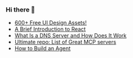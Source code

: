 ### Hi there 👋

<!-- daily.dev BOOKMARKS:START -->
- [600+ Free UI Design Assets!](https://app.daily.dev/posts/0y2i3dm1A?utm_source=rss&utm_medium=bookmarks&utm_campaign=PnGboN99PhXCxFrWGGg2C)
- [A Brief Introduction to React](https://app.daily.dev/posts/WyKADwNC6?utm_source=rss&utm_medium=bookmarks&utm_campaign=PnGboN99PhXCxFrWGGg2C)
- [What Is a DNS Server and How Does It Work](https://app.daily.dev/posts/tlh4ezix6?utm_source=rss&utm_medium=bookmarks&utm_campaign=PnGboN99PhXCxFrWGGg2C)
- [Ultimate repo: List of Great MCP servers](https://app.daily.dev/posts/IpdrSTzex?utm_source=rss&utm_medium=bookmarks&utm_campaign=PnGboN99PhXCxFrWGGg2C)
- [How to Build an Agent](https://app.daily.dev/posts/Nar2dgA30?utm_source=rss&utm_medium=bookmarks&utm_campaign=PnGboN99PhXCxFrWGGg2C)
<!-- daily.dev BOOKMARKS:END -->

<!--
**dinesh4monto/dinesh4monto** is a ✨ _special_ ✨ repository because its `README.md` (this file) appears on your GitHub profile.

Here are some ideas to get you started:

- 🔭 I’m currently working on ...
- 🌱 I’m currently learning ...
- 👯 I’m looking to collaborate on ...
- 🤔 I’m looking for help with ...
- 💬 Ask me about ...
- 📫 How to reach me: ...
- 😄 Pronouns: ...
- ⚡ Fun fact: ...
-->

